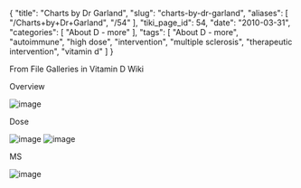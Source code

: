 {
    "title": "Charts by Dr Garland",
    "slug": "charts-by-dr-garland",
    "aliases": [
        "/Charts+by+Dr+Garland",
        "/54"
    ],
    "tiki_page_id": 54,
    "date": "2010-03-31",
    "categories": [
        "About D - more"
    ],
    "tags": [
        "About D - more",
        "autoimmune",
        "high dose",
        "intervention",
        "multiple sclerosis",
        "therapeutic intervention",
        "vitamin d"
    ]
}


From File Galleries in Vitamin D Wiki

Overview

<img src="/attachments/d3.mock.jpg" alt="image">

Dose

<img src="/attachments/d3.mock.jpg" alt="image">

<img src="/attachments/d3.mock.jpg" alt="image">

MS

<img src="/attachments/d3.mock.jpg" alt="image">